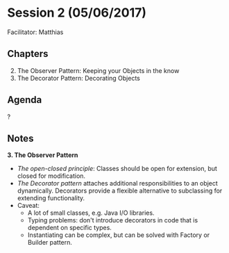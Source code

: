 # Session 2 (05/06/2017)
Facilitator: Matthias

## Chapters
2. The Observer Pattern: Keeping your Objects in the know
3. The Decorator Pattern: Decorating Objects

## Agenda
?

## Notes
**3. The Observer Pattern**
* _The open-closed principle_: Classes should be open for extension, but closed for modification.
* _The Decorator pattern_ attaches additional responsibilities to an object dynamically. Decorators provide a flexible alternative to subclassing for extending functionality.
* Caveat:
  * A lot of small classes, e.g. Java I/O libraries.
  * Typing problems: don't introduce decorators in code that is dependent on specific types.
  * Instantiating can be complex, but can be solved with Factory or Builder pattern.

